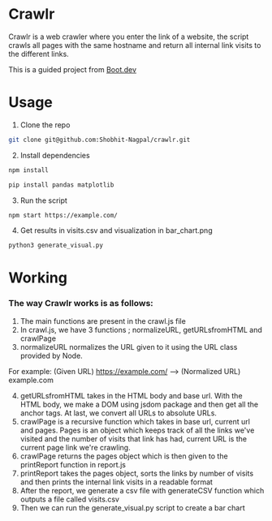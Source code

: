 # Crawlr
Crawlr is a web crawler where you enter the link of a website, the script crawls all pages with the same hostname and return all internal link visits to the different links.

This is a guided project from <a href="https://boot.dev">Boot.dev</a>

# Usage
1. Clone the repo
```bash
git clone git@github.com:Shobhit-Nagpal/crawlr.git
```
2. Install dependencies
```bash
npm install
```

```bash
pip install pandas matplotlib
```
3. Run the script
```bash
npm start https://example.com/
```
4. Get results in visits.csv and visualization in bar_chart.png
```bash
python3 generate_visual.py
```

# Working
### The way Crawlr works is as follows:
1. The main functions are present in the crawl.js file 
2. In crawl.js, we have 3 functions ; normalizeURL, getURLsfromHTML and crawlPage
3. normalizeURL normalizes the URL given to it using the URL class provided by Node.

For example:
(Given URL) https://example.com/ --> (Normalized URL) example.com

4. getURLsfromHTML takes in the HTML body and base url. With the HTML body, we make a DOM using jsdom package and then get all the anchor tags. At last, we convert all URLs to absolute URLs.
5. crawlPage is a recursive function which takes in base url, current url and pages. Pages is an object which keeps track of all the links we've visited and the number of visits that link has had, current URL is the current page link we're crawling. 
6. crawlPage returns the pages object which is then given to the printReport function in report.js
7. printReport takes the pages object, sorts the links by number of visits and then prints the internal link visits in a readable format 
8. After the report, we generate a csv file with generateCSV function which outputs a file called visits.csv
9. Then we can run the generate_visual.py script to create a bar chart
